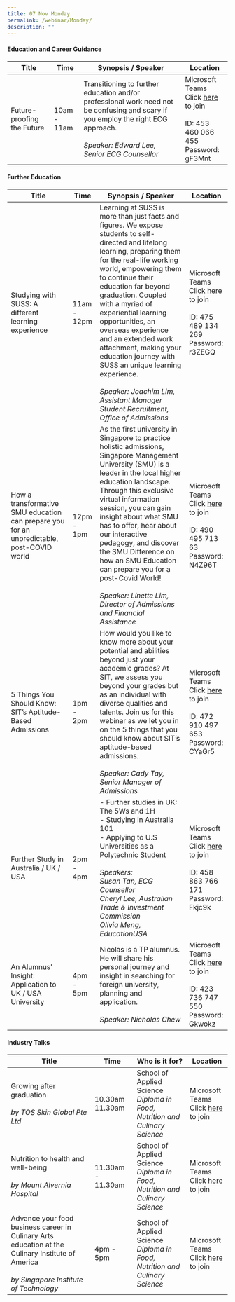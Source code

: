 ```yaml
---
title: 07 Nov Monday
permalink: /webinar/Monday/
description: ""
---
```

#### Education and Career Guidance

| **Title** | **Time** | **Synopsis / Speaker**| **Location**  |
| - | - | - | - |
| Future-proofing the Future | 10am - 11am | Transitioning to further education and/or professional work need not be confusing and scary if you employ the right ECG approach. <br/> <br/> *Speaker: Edward Lee, Senior ECG Counsellor*  |  Microsoft Teams <br/> Click [here](https://teams.microsoft.com/l/meetup-join/19:meeting_YTc5NGIzNjQtYjQ2Yy00ZjhmLWEwNDQtMjIzZjc3NzFjN2Rk@thread.v2/0?context=%7B%22Tid%22:%2225a99bf0-8e72-472a-ae50-adfbdf0df6f1%22,%22Oid%22:%22c083ea69-58c5-4cf2-9ce1-de712a1a8226%22%7D) to join <br/> <br/> ID: 453 460 066 455 <br/> Password: gF3Mnt |

#### Further Education 

| **Title** | **Time** | **Synopsis / Speaker**| **Location**  |
| - | - | - | - |
| Studying with SUSS: A different learning experience  | 11am - 12pm | Learning at SUSS is more than just facts and figures. We expose students to self-directed and lifelong learning, preparing them for the real-life working world, empowering them to continue their education far beyond graduation. Coupled with a myriad of experiential learning opportunities, an overseas experience and an extended work attachment, making your education journey with SUSS an unique learning experience. <br/><br/> *Speaker: Joachim Lim, Assistant Manager Student Recruitment, Office of Admissions*|  Microsoft Teams <br/> Click [here](https://teams.microsoft.com/l/meetup-join/19%3ameeting_NzBkMTg1OTItMGVmOC00ODAxLWE4ZTItNjVjY2FjNmRiYmFh%40thread.v2/0?context=%7b%22Tid%22%3a%2225a99bf0-8e72-472a-ae50-adfbdf0df6f1%22%2c%22Oid%22%3a%22c083ea69-58c5-4cf2-9ce1-de712a1a8226%22%7d) to join <br/> <br/> ID: 475 489 134 269 <br/> Password: r3ZEGQ |
|How a transformative SMU education can prepare you for an unpredictable, post-COVID world  | 12pm - 1pm | As the first university in Singapore to practice holistic admissions, Singapore Management University (SMU) is a leader in the local higher education landscape. Through this exclusive virtual information session, you can gain insight about what SMU has to offer, hear about our interactive pedagogy, and discover the SMU Difference on how an SMU Education can prepare you for a post-Covid World!<br/><br/>*Speaker: Linette Lim, Director of Admissions and Financial Assistance* | Microsoft Teams <br/> Click [here](https://teams.microsoft.com/l/meetup-join/19%3ameeting_NTVlMjg1NTMtOTEzYi00MWRiLThjOWUtMDYyMTgwNThiYTRm%40thread.v2/0?context=%7b%22Tid%22%3a%2225a99bf0-8e72-472a-ae50-adfbdf0df6f1%22%2c%22Oid%22%3a%22c083ea69-58c5-4cf2-9ce1-de712a1a8226%22%7d) to join <br/> <br/> ID: 490 495 713 63 <br/> Password: N4Z96T |
| 5 Things You Should Know: SIT’s Aptitude-Based Admissions  | 1pm - 2pm | How would you like to know more about your potential and abilities beyond just your academic grades? At SIT, we assess you beyond your grades but as an individual with diverse qualities and talents. Join us for this webinar as we let you in on the 5 things that you should know about SIT’s aptitude-based admissions. <br/><br/> *Speaker: Cady Tay, Senior Manager of Admissions* | Microsoft Teams <br/> Click [here](https://teams.microsoft.com/l/meetup-join/19%3ameeting_ZTEzNzk0MjItNDg1OS00MzBiLWFhNzEtOGFmYzBlZjhlY2Jm%40thread.v2/0?context=%7b%22Tid%22%3a%2225a99bf0-8e72-472a-ae50-adfbdf0df6f1%22%2c%22Oid%22%3a%22c083ea69-58c5-4cf2-9ce1-de712a1a8226%22%7d) to join <br/> <br/> ID: 472 910 497 653 <br/> Password: CYaGr5 | 
| Further Study in Australia / UK / USA | 2pm - 4pm |- Further studies in UK: The 5Ws and 1H <br/> - Studying in Australia 101 <br/> - Applying to U.S Universities as a Polytechnic Student<br/><br/> *Speakers: <br/> Susan Tan, ECG Counsellor <br/> Cheryl Lee, Australian Trade & Investment Commission <br/> Olivia Meng, EducationUSA* | Microsoft Teams <br/> Click [here](https://teams.microsoft.com/l/meetup-join/19%3ameeting_MGJiY2VlY2QtZjI3OC00MTVmLTgwZWEtZjY3ZTQ3MGU5MWY5%40thread.v2/0?context=%7b%22Tid%22%3a%2225a99bf0-8e72-472a-ae50-adfbdf0df6f1%22%2c%22Oid%22%3a%22c083ea69-58c5-4cf2-9ce1-de712a1a8226%22%7d) to join <br/> <br/> ID: 458 863 766 171 <br/> Password: Fkjc9k  |
| An Alumnus' Insight: Application to UK / USA University  | 4pm - 5pm | Nicolas is a TP alumnus. He will share his personal journey and insight in searching for foreign university, planning and application. <br/><br/> *Speaker: Nicholas Chew* | Microsoft Teams <br/> Click [here](https://teams.microsoft.com/l/meetup-join/19%3ameeting_OGNlZDFiYmEtMzBhZS00NTJlLTg2MjktNzdiZDI2MWRiYjc3%40thread.v2/0?context=%7b%22Tid%22%3a%2225a99bf0-8e72-472a-ae50-adfbdf0df6f1%22%2c%22Oid%22%3a%22c083ea69-58c5-4cf2-9ce1-de712a1a8226%22%7d) to join <br/> <br/> ID: 423 736 747 550 <br/> Password: Gkwokz |

#### Industry Talks

| **Title** | **Time** | **Who is it for?** | **Location** | 
| - | - | - | - |
| Growing after graduation <br/><br/> *by TOS Skin Global Pte Ltd* | 10.30am 11.30am | School of Applied Science <br/> *Diploma in Food, Nutrition and Culinary Science* | Microsoft Teams <br/> Click [here](https://tinyurl.com/TPOF-2022-7-Nov) to join |
| Nutrition to health and well-being  <br/><br/> *by Mount Alvernia Hospital* | 11.30am - 11.30am | School of Applied Science <br/> *Diploma in Food, Nutrition and Culinary Science* | Microsoft Teams <br/> Click [here](https://tinyurl.com/TPOF-2022-7-Nov) to join |
| Advance your food business career in Culinary Arts education at the Culinary Institute of America  <br/><br/> *by Singapore Institute of Technology* | 4pm - 5pm | School of Applied Science <br/> *Diploma in Food, Nutrition and Culinary Science* | Microsoft Teams <br/> Click [here](https://tinyurl.com/TPOF-2022-7-Nov) to join |